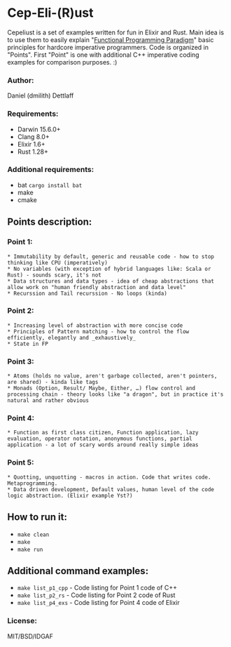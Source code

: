 # Cep-Eli-(R)ust

Cepeliust is a set of examples written for fun in Elixir and Rust. Main idea is to use them to easily explain "[Functional Programming Paradigm](https://en.wikipedia.org/wiki/Functional_programming)" basic principles for hardcore imperative programmers. Code is organized in "Points". First "Point" is one with additional C++ imperative coding examples for comparison purposes. :)


### Author:

Daniel (dmilith) Dettlaff


### Requirements:

* Darwin 15.6.0+
* Clang 8.0+
* Elixir 1.6+
* Rust 1.28+


### Additional requirements:

* bat `cargo install bat`
* make
* cmake


## Points description:

### Point 1:

    * Immutability by default, generic and reusable code - how to stop thinking like CPU (imperatively)
    * No variables (with exception of hybrid languages like: Scala or Rust) - sounds scary, it's not
    * Data structures and data types - idea of cheap abstractions that allow work on "human friendly abstraction and data level"
    * Recurssion and Tail recurssion - No loops (kinda)

### Point 2:

    * Increasing level of abstraction with more concise code
    * Principles of Pattern matching - how to control the flow efficiently, elegantly and _exhaustively_
    * State in FP

### Point 3:

    * Atoms (holds no value, aren't garbage collected, aren't pointers, are shared) - kinda like tags
    * Monads (Option, Result/ Maybe, Either, …) flow control and processing chain - theory looks like "a dragon", but in practice it's natural and rather obvious

### Point 4:

    * Function as first class citizen, Function application, lazy evaluation, operator notation, anonymous functions, partial application - a lot of scary words around really simple ideas

### Point 5:
    * Quotting, unquotting - macros in action. Code that writes code. Metaprogramming.
    * Data driven development, Default values, human level of the code logic abstraction. (Elixir example Yst?)



## How to run it:

* `make clean`
* `make`
* `make run`



## Additional command examples:

* `make list_p1_cpp` -  Code listing for Point 1 code of C++
* `make list_p2_rs`  -  Code listing for Point 2 code of Rust
* `make list_p4_exs` -  Code listing for Point 4 code of Elixir



### License:

MIT/BSD/IDGAF
